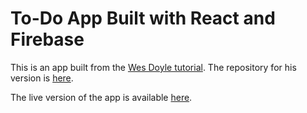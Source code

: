 # To-Do App Built with React and Firebase

This is an app built from the [Wes Doyle tutorial](https://www.youtube.com/watch?v=-RtJroTMDf4). The repository for his version is [here](https://github.com/wesdoyle/react-firebase-notes-app).

The live version of the app is available [here](https://todo-react-firebase.herokuapp.com).